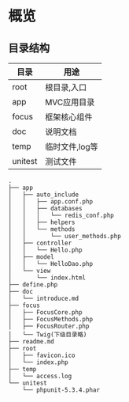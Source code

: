 # 概览

## 目录结构
|   目录| 用途|
|---|---|
|   root|   根目录,入口|
|   app|    MVC应用目录|
|   focus|  框架核心组件|
|   doc|    说明文档|
|   temp|   临时文件,log等|
|   unitest|    测试文件|

     
```
.
├── app
│   ├── auto_include
│   │   ├── app.conf.php
│   │   ├── databases
│   │   │   └── redis_conf.php
│   │   ├── helpers
│   │   └── methods
│   │       └── user_methods.php
│   ├── controller
│   │   └── Hello.php
│   ├── model
│   │   └── HelloDao.php
│   └── view
│       └── index.html
├── define.php
├── doc
│   └── introduce.md
├── focus
│   ├── FocusCore.php
│   ├── FocusMethods.php
│   ├── FocusRouter.php
│   └── Twig(下级目录略)
├── readme.md
├── root
│   ├── favicon.ico
│   └── index.php
├── temp
│   └── access.log
└── unitest
    └── phpunit-5.3.4.phar

```